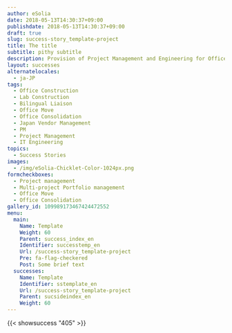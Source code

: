 ```yaml
---
author: eSolia
date: 2018-05-13T14:30:37+09:00
publishdate: 2018-05-13T14:30:37+09:00
draft: true
slug: success-story_template-project
title: The title
subtitle: pithy subtitle
description: Provision of Project Management and Engineering for Office and Lab Construction followed by a successful consolidation of two offices into the new one. - from eSolia Inc.
layout: successes
alternatelocales:
  - ja-JP
tags:
  - Office Construction
  - Lab Construction
  - Bilingual Liaison
  - Office Move
  - Office Consolidation
  - Japan Vendor Management
  - PM
  - Project Management
  - IT Engineering
topics:
  - Success Stories
images:  
  - /img/eSolia-Chicklet-Color-1024px.png
formcheckboxes:
  - Project management
  - Multi-project Portfolio management
  - Office Move
  - Office Consolidation
gallery_id: 109989173467424472552
menu:
  main:
    Name: Template
    Weight: 60
    Parent: success_index_en
    Identifier: successtemp_en
    Url: /success-story_template-project
    Pre: fa-flag-checkered
    Post: Some brief text
  successes:
    Name: Template
    Identifier: sstemplate_en
    Url: /success-story_template-project
    Parent: sucsideindex_en
    Weight: 60
---
```


{{< showsuccess "405" >}}
